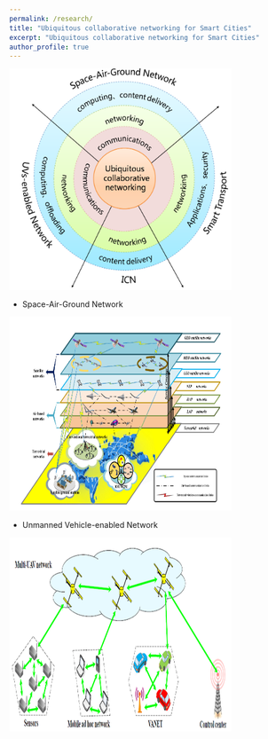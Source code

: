 ```yaml
---
permalink: /research/
title: "Ubiquitous collaborative networking for Smart Cities"
excerpt: "Ubiquitous collaborative networking for Smart Cities"
author_profile: true
---
```


<img src="/images/framework.png" height="400" width="400">


* Space-Air-Ground Network   

<img src="/images/stn.png" height="350" width="400">

* Unmanned Vehicle-enabled Network 

<img src="/images/uav.png" height="350" width="400">





